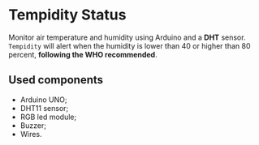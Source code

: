 # Tempidity Status

Monitor air temperature and humidity using Arduino and a **DHT** sensor. `Tempidity` will alert when the humidity is lower than 40 or higher than 80 percent, **following the WHO recommended**.

## Used components

- Arduino UNO;
- DHT11 sensor;
- RGB led module;
- Buzzer;
- Wires.
